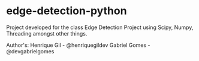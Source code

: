 # edge-detection-python
Project developed for the class 
Edge Detection Project using Scipy, Numpy, Threading amongst other things.

Author's:
Henrique Gil - @henriquegildev
Gabriel Gomes - @devgabrielgomes
